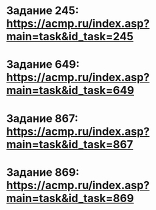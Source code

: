 # Задание 245: https://acmp.ru/index.asp?main=task&id_task=245
# Задание 649: https://acmp.ru/index.asp?main=task&id_task=649
# Задание 867: https://acmp.ru/index.asp?main=task&id_task=867
# Задание 869: https://acmp.ru/index.asp?main=task&id_task=869
